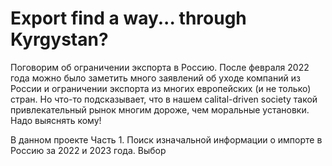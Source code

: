 # Export find a way... through Kyrgystan?
Поговорим об ограничении экспорта в Россию. После февраля 2022 года можно было заметить много заявлений об уходе компаний из России и ограничении экспорта из многих европейских (и не только) стран. Но что-то подсказывает, что в нашем calital-driven society такой привлекательный рынок многим дороже, чем моральные установки. Надо выяснять кому!

В данном проекте 
Часть 1. Поиск изначальной информации о импорте в Россию за 2022 и 2023 года. Выбор 

